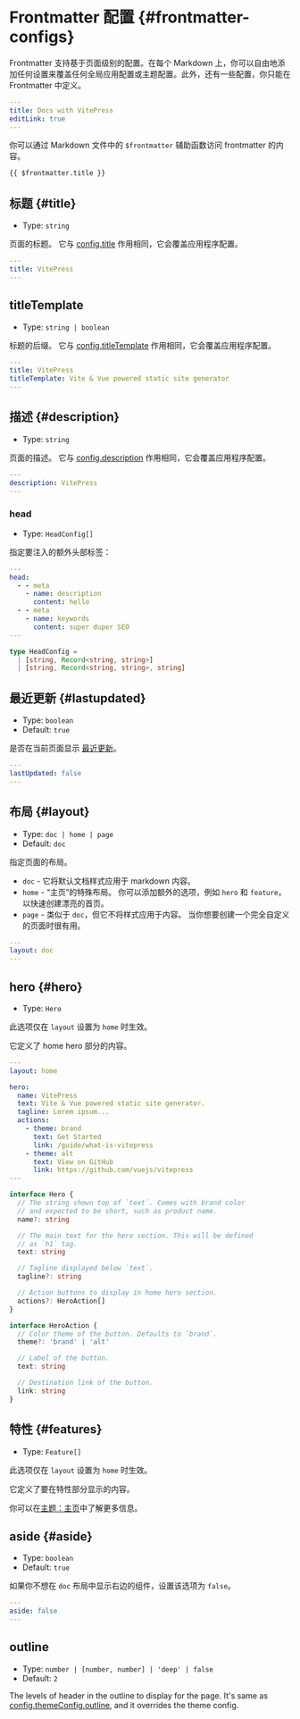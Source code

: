 
# Frontmatter 配置 {#frontmatter-configs}

Frontmatter 支持基于页面级别的配置。在每个 Markdown 上，你可以自由地添加任何设置来覆盖任何全局应用配置或主题配置。此外，还有一些配置，你只能在 Frontmatter 中定义。

```yaml
---
title: Docs with VitePress
editLink: true
---
```

你可以通过 Markdown 文件中的 `$frontmatter` 辅助函数访问 frontmatter 的内容。

```md
{{ $frontmatter.title }}
```

## 标题 {#title}

- Type: `string`

页面的标题。 它与 [config.title](../config/app-configs#title) 作用相同，它会覆盖应用程序配置。

```yaml
---
title: VitePress
---
```

## titleTemplate

- Type: `string | boolean`

标题的后缀。 它与 [config.titleTemplate](../config/app-configs#titletemplate) 作用相同，它会覆盖应用程序配置。

```yaml
---
title: VitePress
titleTemplate: Vite & Vue powered static site generator
---
```

## 描述 {#description}

- Type: `string`

页面的描述。 它与 [config.description](../config/app-configs#description) 作用相同，它会覆盖应用程序配置。

```yaml
---
description: VitePress
---
```

### head

- Type: `HeadConfig[]`

指定要注入的额外头部标签：

```yaml
---
head:
  - - meta
    - name: description
      content: hello
  - - meta
    - name: keywords
      content: super duper SEO
---
```

```ts
type HeadConfig =
  | [string, Record<string, string>]
  | [string, Record<string, string>, string]
```

## 最近更新 {#lastupdated}

- Type: `boolean`
- Default: `true`

是否在当前页面显示 [最近更新](../guide/theme-last-updated)。

```yaml
---
lastUpdated: false
---
```

## 布局 {#layout}

- Type: `doc | home | page`
- Default: `doc`

指定页面的布局。

- `doc` - 它将默认文档样式应用于 markdown 内容。
- `home` - “主页”的特殊布局。 你可以添加额外的选项，例如 `hero` 和 `feature`，以快速创建漂亮的首页。
- `page` - 类似于 `doc`，但它不将样式应用于内容。 当你想要创建一个完全自定义的页面时很有用。

```yaml
---
layout: doc
---
```

## hero {#hero}

- Type: `Hero`

此选项仅在 `layout` 设置为 `home` 时生效。

它定义了 home hero 部分的内容。

```yaml
---
layout: home

hero:
  name: VitePress
  text: Vite & Vue powered static site generator.
  tagline: Lorem ipsum...
  actions:
    - theme: brand
      text: Get Started
      link: /guide/what-is-vitepress
    - theme: alt
      text: View on GitHub
      link: https://github.com/vuejs/vitepress
---
```

```ts
interface Hero {
  // The string shown top of `text`. Comes with brand color
  // and expected to be short, such as product name.
  name?: string

  // The main text for the hero section. This will be defined
  // as `h1` tag.
  text: string

  // Tagline displayed below `text`.
  tagline?: string

  // Action buttons to display in home hero section.
  actions?: HeroAction[]
}

interface HeroAction {
  // Color theme of the button. Defaults to `brand`.
  theme?: 'brand' | 'alt'

  // Label of the button.
  text: string

  // Destination link of the button.
  link: string
}
```

## 特性 {#features}

- Type: `Feature[]`

此选项仅在 `layout` 设置为 `home` 时生效。

它定义了要在特性部分显示的内容。

你可以在[主题：主页](../guide/theme-home-page)中了解更多信息。

## aside {#aside}

- Type: `boolean`
- Default: `true`

如果你不想在 `doc` 布局中显示右边的组件，设置该选项为 `false`。

```yaml
---
aside: false
---
```

## outline

- Type: `number | [number, number] | 'deep' | false`
- Default: `2`

The levels of header in the outline to display for the page. It's same as [config.themeConfig.outline](../config/theme-configs#outline), and it overrides the theme config.
